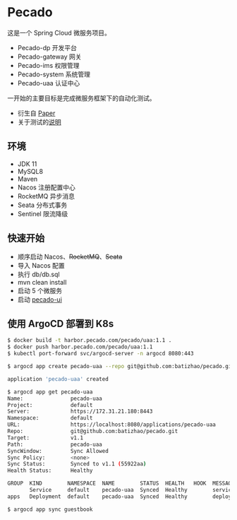 # Pecado

这是一个 Spring Cloud 微服务项目。

* Pecado-dp 开发平台
* Pecado-gateway 网关
* Pecado-ims 权限管理
* Pecado-system 系统管理
* Pecado-uaa 认证中心

一开始的主要目标是完成微服务框架下的自动化测试。

* 衍生自 [Paper](https://github.com/batizhao/paper)
* 关于测试的[说明](https://github.com/batizhao/pecado/blob/master/docs/test.md)

## 环境

* JDK 11
* MySQL8
* Maven
* Nacos 注册配置中心
* RocketMQ 异步消息
* Seata 分布式事务
* Sentinel 限流降级

## 快速开始

* 顺序启动 Nacos、~~RocketMQ~~、~~Seata~~
* 导入 Nacos 配置
* 执行  db/db.sql
* mvn clean install
* 启动 5 个微服务
* 启动  [pecado-ui](https://github.com/batizhao/pecado-ui)

## 使用 ArgoCD 部署到 K8s

```sh 
$ docker build -t harbor.pecado.com/pecado/uaa:1.1 .
$ docker push harbor.pecado.com/pecado/uaa:1.1
$ kubectl port-forward svc/argocd-server -n argocd 8080:443

$ argocd app create pecado-uaa --repo git@github.com:batizhao/pecado.git --path pecado-uaa/k8s --revision v1.1 --dest-server https://172.31.21.180:8443 --dest-namespace default

application 'pecado-uaa' created

$ argocd app get pecado-uaa
Name:               pecado-uaa
Project:            default
Server:             https://172.31.21.180:8443
Namespace:          default
URL:                https://localhost:8080/applications/pecado-uaa
Repo:               git@github.com:batizhao/pecado.git
Target:             v1.1
Path:               pecado-uaa
SyncWindow:         Sync Allowed
Sync Policy:        <none>
Sync Status:        Synced to v1.1 (55922aa)
Health Status:      Healthy

GROUP  KIND        NAMESPACE  NAME        STATUS  HEALTH   HOOK  MESSAGE
       Service     default    pecado-uaa  Synced  Healthy        service/pecado-uaa unchanged
apps   Deployment  default    pecado-uaa  Synced  Healthy        deployment.apps/pecado-uaa unchanged

$ argocd app sync guestbook
```





